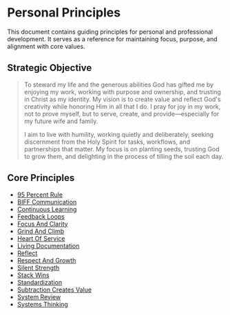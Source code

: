 # Personal Principles

This document contains guiding principles for personal and professional development. It serves as a reference for maintaining focus, purpose, and alignment with core values.

## Strategic Objective

> To steward my life and the generous abilities God has gifted me by enjoying my work, working with purpose and ownership, and trusting in Christ as my identity. My vision is to create value and reflect God's creativity while honoring Him in all that I do. I pray for joy in my work, not to prove myself, but to serve, create, and provide—especially for my future wife and family.
> 
> I aim to live with humility, working quietly and deliberately, seeking discernment from the Holy Spirit for tasks, workflows, and partnerships that matter. My focus is on planting seeds, trusting God to grow them, and delighting in the process of tilling the soil each day.

## Core Principles

- [95 Percent Rule](./principles/95-percent-rule.md)
- [BIFF Communication](./principles/biff-communication.md)
- [Continuous Learning](./principles/continuous-learning.md)
- [Feedback Loops](./principles/feedback-loops.md)
- [Focus And Clarity](./principles/focus-and-clarity.md)
- [Grind And Climb](./principles/grind-and-climb.md)
- [Heart Of Service](./principles/heart-of-service.md)
- [Living Documentation](./principles/living-documentation.md)
- [Reflect](./principles/reflect.md)
- [Respect And Growth](./principles/respect-and-growth.md)
- [Silent Strength](./principles/silent-strength.md)
- [Stack Wins](./principles/stack-wins.md)
- [Standardization](./principles/standardization.md)
- [Subtraction Creates Value](./principles/subtraction-creates-value.md)
- [System Review](./principles/system-review.md)
- [Systems Thinking](./principles/systems-thinking.md)

